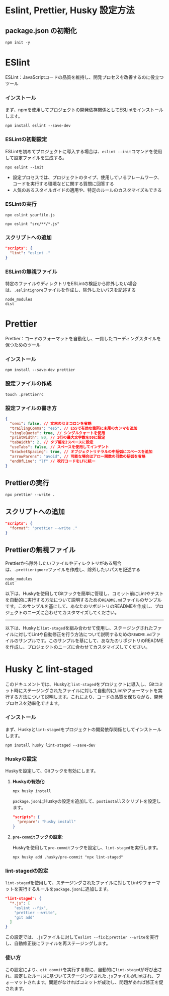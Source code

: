 # Eslint, Prettier, Husky 設定方法

## package.json の初期化

```shell
npm init -y
```

# ESlint

ESLint：JavaScriptコードの品質を維持し、開発プロセスを改善するのに役立つツール

### インストール

まず、npmを使用してプロジェクトの開発依存関係としてESLintをインストールします。

```shell
npm install eslint --save-dev
```

### ESLintの初期設定

ESLintを初めてプロジェクトに導入する場合は、`eslint --init`コマンドを使用して設定ファイルを生成する。

```shell
npx eslint --init
```

- 設定プロセスでは、プロジェクトのタイプ、使用しているフレームワーク、コードを実行する環境などに関する質問に回答する
- 人気のあるスタイルガイドの適用や、特定のルールのカスタマイズもできる

### ESLintの実行

```shell
npx eslint yourfile.js
```

```shell
npx eslint "src/**/*.js"
```

### スクリプトへの追加

```json
"scripts": {
  "lint": "eslint ."
}
```

### ESLintの無視ファイル

特定のファイルやディレクトリをESLintの検証から除外したい場合は、`.eslintignore`ファイルを作成し、除外したいパスを記述する

```
node_modules
dist
```

# Prettier

Prettier：コードのフォーマットを自動化し、一貫したコーディングスタイルを保つためのツール

### インストール

```shell
npm install --save-dev prettier
```

### 設定ファイルの作成

```shell
touch .prettierrc
```

### 設定ファイルの書き方

```json
{
  "semi": false, // 文末のセミコロンを省略
  "trailingComma": "es5", // ES5で有効な箇所に末尾のカンマを追加
  "singleQuote": true, // シングルクォートを使用
  "printWidth": 80, // 1行の最大文字数を80に設定
  "tabWidth": 2, // タブ幅を2スペースに設定
  "useTabs": false, // スペースを使用してインデント
  "bracketSpacing": true, // オブジェクトリテラルの中括弧にスペースを追加
  "arrowParens": "avoid", // 可能な場合はアロー関数の引数の括弧を省略
  "endOfLine": "lf" // 改行コードをLFに統一
}
```

## Prettierの実行

```shell
npx prettier --write .
```

## スクリプトへの追加

```json
"scripts": {
  "format": "prettier --write ."
}
```

## Prettierの無視ファイル

Prettierから除外したいファイルやディレクトリがある場合は、`.prettierignore`ファイルを作成し、除外したいパスを記述する

```
node_modules
dist
```

以下は、Huskyを使用してGitフックを簡単に管理し、コミット前にLintやテストを自動的に実行する方法について説明するための`README.md`ファイルのサンプルです。このサンプルを基にして、あなたのリポジトリのREADMEを作成し、プロジェクトのニーズに合わせてカスタマイズしてください。

---

以下は、Huskyと`lint-staged`を組み合わせて使用し、ステージングされたファイルに対してLintや自動修正を行う方法について説明するための`README.md`ファイルのサンプルです。このサンプルを基にして、あなたのリポジトリのREADMEを作成し、プロジェクトのニーズに合わせてカスタマイズしてください。

# Husky と lint-staged

このドキュメントでは、Huskyと`lint-staged`をプロジェクトに導入し、Gitコミット時にステージングされたファイルに対して自動的にLintやフォーマットを実行する方法について説明します。これにより、コードの品質を保ちながら、開発プロセスを効率化できます。

### インストール

まず、Huskyと`lint-staged`をプロジェクトの開発依存関係としてインストールします。

```shell
npm install husky lint-staged --save-dev
```

### Huskyの設定

Huskyを設定して、Gitフックを有効にします。

1. **Huskyの有効化**:

   ```shell
   npx husky install
   ```

   `package.json`にHuskyの設定を追加して、`postinstall`スクリプトを設定します。

   ```json
   "scripts": {
     "prepare": "husky install"
   }
   ```

2. **`pre-commit`フックの設定**:

   Huskyを使用して`pre-commit`フックを設定し、`lint-staged`を実行します。

   ```shell
   npx husky add .husky/pre-commit "npx lint-staged"
   ```

### lint-stagedの設定

`lint-staged`を使用して、ステージングされたファイルに対してLintやフォーマットを実行するルールを`package.json`に追加します。

```json
"lint-staged": {
  "*.js": [
    "eslint --fix",
    "prettier --write",
    "git add"
  ]
}
```

この設定では、`.js`ファイルに対して`eslint --fix`と`prettier --write`を実行し、自動修正後にファイルを再ステージングします。

### 使い方

この設定により、`git commit`を実行する際に、自動的に`lint-staged`が呼び出され、設定したルールに基づいてステージングされた`.js`ファイルがLintされ、フォーマットされます。問題がなければコミットが成功し、問題があれば修正を促されます。

